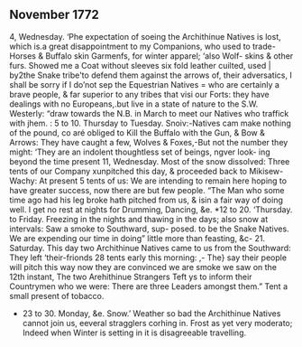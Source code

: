## November 1772

4, Wednesday. ‘Phe expectation of soeing the Archithinue Natives 
is lost, which is.a great disappointment to my Companions, who used to 
trade-Horses & Buffalo skin Garmenfs, for winter apparel; ‘also Wolf- 
skins & other furs. Showed me a Coat without sleeves six fold leather 
cuilted, used | by2the Snake tribe'to defend them against the arrows of, 
their adversatics, I shall be sorry if I do’not sep the Equestrian Natives = 
who are certainly a brave people, & far superior to any tribes that visi 
our Forts: they have dealings with no Europeans,.but live in a state of 
nature to the S.W. Westerly: “draw towards the N.B. in March to meet 
our Natives who traffick with jhem. : 
5 to 10. Thursday to Tuesday. Snoiv:-Natives cam make nothing 
of the pound, co aré obliged to Kill the Buffalo with the Gun, & Bow & 
Arrows: They have caught a few, Wolves & Foxes,-But not the number 
they might: ‘They are an indolent thoughtless set of beings, ngver look- 
ing beyond the time present 
11, Wednesday. Most of the snow dissolved: Three tents of our 
Company xunpitched this day, & proceeded back to Mikisew-Wachy: At 
present 5 tents of us: We are intending to remain here hoping to have 
greater success, now there are but few people. “The Man who some time 
ago had his leg broke hath pitched from us, & isin a fair way of doing 
well. I get no rest at nights for Drumming, Dancing, &e. 
*12 to 20. ‘Thursday. to Friday. Freezing in the nights and thawing 
in the days; also snow at intervals: Saw a smoke to Southward, sup- 
posed. to be the Snake Natives. We are expending our time in doing” 
little more than feasting, &c- 
21. Saturday. This day two Archithinue Natives came to us from 
the Southward: They left ‘their-frionds 28 tents early this morning: ,- 
The} say their people will pitch this way now they are convinced we are 
smoke we saw on the 12th instant, 
The two Arehithinue Strangers Teft ys to inform 
their Countrymen who we were: There are three Leaders amongst them.” 
Tent a small present of tobacco. 
+ 23 to 30. Monday, &e. Snow.’ Weather so bad the Archithinue 
Natives cannot join us, eeveral stragglers corhing in. Frost as yet very 
moderato; Indeed when Winter is setting in it is disagreeable travelling. 
